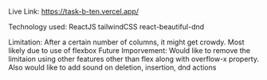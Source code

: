 Live Link: https://task-b-ten.vercel.app/

Technology used:
ReactJS
tailwindCSS
react-beautiful-dnd

Limitation: After a certain number of columns, it might get crowdy. Most likely due to use of flexbox
Future Imporvement: Would like to remove the limitaion using other features other than flex along with overflow-x property. Also would like to add sound on deletion, insertion, dnd actions
